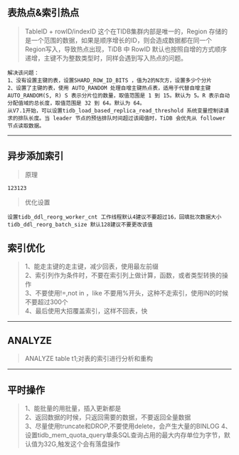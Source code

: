 ## 表热点&索引热点

> TableID + rowID/indexID 这个在TIDB集群内部是唯一的，Region 存储的是一个范围的数据，如果是顺序增长的ID，则会造成数据都在同一个Region写入，导致热点出现，TiDB 中 RowID 默认也按照自增的方式顺序递增，主键不为整数类型时，同样会遇到写入热点的问题。
```
解决该问题：
1、没有设置主键的表，设置SHARD_ROW_ID_BITS ，值为2的N次方，设置多少个分片
2、设置了主键的表，使用 AUTO_RANDOM 处理自增主键热点表，适用于代替自增主键
AUTO_RANDOM(S, R) S 表示分片位的数量，取值范围是 1 到 15。默认为 5。R 表示自动分配值域的总长度，取值范围是 32 到 64。默认为 64。
从V7.1开始，可以设置tidb_load_based_replica_read_threshold 系统变量控制读请求的排队长度。当 leader 节点的预估排队时间超过该阈值时，TiDB 会优先从 follower 节点读取数据。
```
***
## 异步添加索引
>原理
```
123123
```
>优化设置
```
设置tidb_ddl_reorg_worker_cnt 工作线程默认4建议不要超过16，回填批次数据大小tidb_ddl_reorg_batch_size 默认128建议不要更改该值
```
## 索引优化
>1、能走主键的走主键，减少回表，使用最左前缀<br/>
>2、索引列作为条件时，不要在索引列上做计算，函数，或者类型转换的操作<br/>
>3、不要使用!=,not in ，like 不要用%开头，这种不走索引，使用IN的时候不要超过300个<br/>
>4、最后使用大招覆盖索引，这样不回表，快

***
## ANALYZE 
>ANALYZE table t1;对表的索引进行分析和重构

***
## 平时操作
>1、能批量的用批量，插入更新都是<br/>
>2、返回数据的时候，只返回需要的数据，不要返回全量数据 <BR/>
>3、尽量使用truncate和DROP,不要使用delete，会产生大量的BINLOG
>4、设置tidb_mem_quota_query单条SQL查询占用的最大内存单位为字节，默认值为32G,触发这个会有落盘操作




